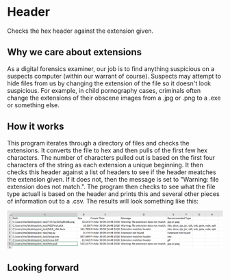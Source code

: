 # Header
Checks the hex header against the extension given.

<h2>Why we care about extensions</h2>

As a digital forensics examiner, our job is to find anything suspicious on a suspects computer (within our warrant of course).
Suspects may attempt to hide files from us by changing the extension of the file so it doesn't look suspicious.  For example,
in child pornography cases, criminals often change the extensions of their obscene images from a .jpg or .png to a .exe or
something else.

<h2>How it works</h2>

This program iterates through a directory of files and checks the extensions.  It converts the file to hex and then pulls of the
first few hex characters.  The number of characters pulled out is based on the first four characters of the string as each extension
a unique beginning.  It then checks this header against a list of headers to see if the header meatches the extension given.  If it does
not, then the message is set to "Warning: file extension does not match.".  The program then checks to see what the file type actuall is 
based on the header and prints this and several other pieces of information out to a .csv.  The results will look something like this:

<img src = "results.GIF">

<h2>Looking forward</h2>